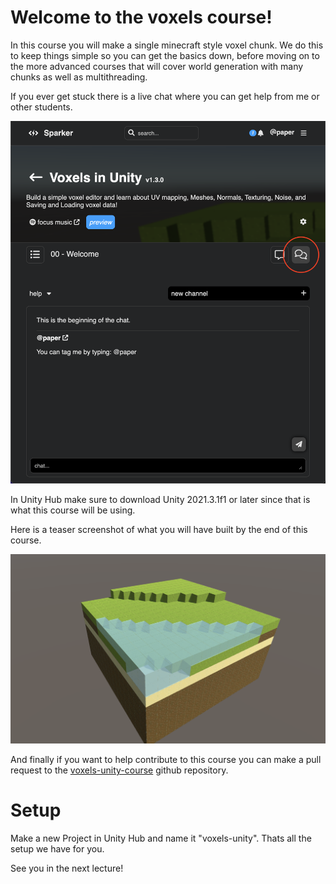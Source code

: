 # Welcome to the voxels course!
In this course you will make a single minecraft style voxel chunk. We do this to keep things simple so you can get the basics down, before moving on to the more advanced courses that will cover world generation with many chunks as well as multithreading.

If you ever get stuck there is a live chat where you can get help from me or other students.

![live chat sparker](/Assets/live_chat.png)

In Unity Hub make sure to download Unity 2021.3.1f1 or later since that is what this course will be using.

Here is a teaser screenshot of what you will have built by the end of this course.

![](/Assets/transparent_voxels_result2.png)

And finally if you want to help contribute to this course you can make a pull request to the [voxels-unity-course](https://github.com/PaperPrototype/voxels-unity-course) github repository.

# Setup
Make a new Project in Unity Hub and name it "voxels-unity". Thats all the setup we have for you.

See you in the next lecture!